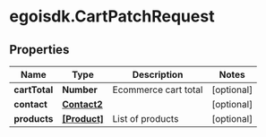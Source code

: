 # egoisdk.CartPatchRequest

## Properties

Name | Type | Description | Notes
------------ | ------------- | ------------- | -------------
**cartTotal** | **Number** | Ecommerce cart total | [optional] 
**contact** | [**Contact2**](Contact2.md) |  | [optional] 
**products** | [**[Product]**](Product.md) | List of products | [optional] 


